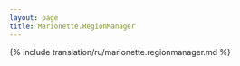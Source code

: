 ```yaml
---
layout: page
title: Marionette.RegionManager
---
```


{% include translation/ru/marionette.regionmanager.md %}